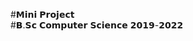 #𝗠𝗶𝗻𝗶 𝗣𝗿𝗼𝗷𝗲𝗰𝘁                                                                              
#𝗕.𝗦𝗰 𝗖𝗼𝗺𝗽𝘂𝘁𝗲𝗿 𝗦𝗰𝗶𝗲𝗻𝗰𝗲 𝟮𝟬𝟭𝟵-𝟮𝟬𝟮𝟮
